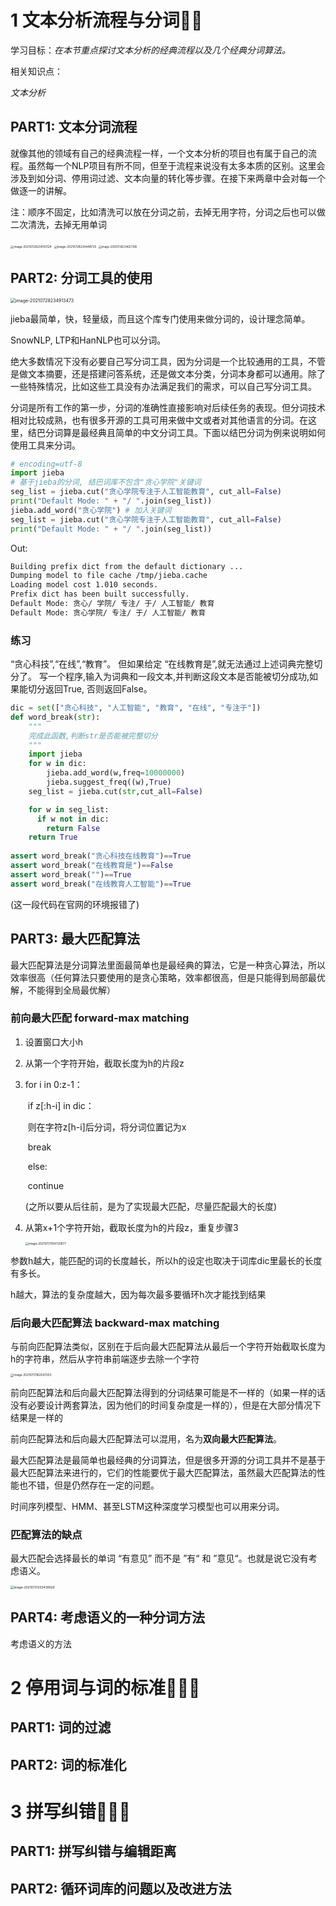 # 1 文本分析流程与分词🌟🌟	

学习目标：*在本节重点探讨文本分析的经典流程以及几个经典分词算法。*

相关知识点：

*文本分析*



## PART1: 文本分词流程

就像其他的领域有自己的经典流程一样，一个文本分析的项目也有属于自己的流程。虽然每一个NLP项目有所不同，但至于流程来说没有太多本质的区别。这里会涉及到如分词、停用词过滤、文本向量的转化等步骤。在接下来两章中会对每一个做逐一的讲解。

注：顺序不固定，比如清洗可以放在分词之前，去掉无用字符，分词之后也可以做二次清洗，去掉无用单词

<img src="/Users/yunwanxu/Library/Application Support/typora-user-images/image-20210728234103124.png" alt="image-20210728234103124" style="zoom: 33%;" />

<img src="/Users/yunwanxu/Library/Application Support/typora-user-images/image-20210728234448725.png" alt="image-20210728234448725" style="zoom:33%;" />

<img src="/Users/yunwanxu/Library/Application Support/typora-user-images/image-20210728234627390.png" alt="image-20210728234627390" style="zoom:30%;" />

## PART2: 分词工具的使用



<img src="/Users/yunwanxu/Library/Application Support/typora-user-images/image-20210728234913473.png" alt="image-20210728234913473" style="zoom:50%;" />

jieba最简单，快，轻量级，而且这个库专门使用来做分词的，设计理念简单。

SnowNLP, LTP和HanNLP也可以分词。

绝大多数情况下没有必要自己写分词工具，因为分词是一个比较通用的工具，不管是做文本摘要，还是搭建问答系统，还是做文本分类，分词本身都可以通用。除了一些特殊情况，比如这些工具没有办法满足我们的需求，可以自己写分词工具。



分词是所有工作的第一步，分词的准确性直接影响对后续任务的表现。但分词技术相对比较成熟，也有很多开源的工具可用来做中文或者对其他语言的分词。在这里，结巴分词算是最经典且简单的中文分词工具。下面以结巴分词为例来说明如何使用工具来分词。



```python
# encoding=utf-8
import jieba
# 基于jieba的分词, 结巴词库不包含"贪心学院"关键词
seg_list = jieba.cut("贪心学院专注于人工智能教育", cut_all=False)
print("Default Mode: " + "/ ".join(seg_list))
jieba.add_word("贪心学院") # 加入关键词
seg_list = jieba.cut("贪心学院专注于人工智能教育", cut_all=False)
print("Default Mode: " + "/ ".join(seg_list))
```

Out:

```txt
Building prefix dict from the default dictionary ...
Dumping model to file cache /tmp/jieba.cache
Loading model cost 1.010 seconds.
Prefix dict has been built successfully.
Default Mode: 贪心/ 学院/ 专注/ 于/ 人工智能/ 教育
Default Mode: 贪心学院/ 专注/ 于/ 人工智能/ 教育
```

### 练习

“贪心科技”,“在线”,“教育”。 但如果给定 “在线教育是”,就无法通过上述词典完整切分了。 写一个程序,输入为词典和一段文本,并判断这段文本是否能被切分成功,如果能切分返回True, 否则返回False。

```python
dic = set(["贪心科技", "人工智能", "教育", "在线", "专注于"])
def word_break(str):
    """
    完成此函数,判断str是否能被完整切分
    """
    import jieba
    for w in dic:
        jieba.add_word(w,freq=10000000) 
        jieba.suggest_freq((w),True)
    seg_list = jieba.cut(str,cut_all=False)

    for w in seg_list:
      if w not in dic:
        return False
    return True
  
assert word_break("贪心科技在线教育")==True
assert word_break("在线教育是")==False
assert word_break("")==True
assert word_break("在线教育人工智能")==True
```

(这一段代码在官网的环境报错了)

## PART3: 最大匹配算法

最大匹配算法是分词算法里面最简单也是最经典的算法，它是一种贪心算法，所以效率很高（任何算法只要使用的是贪心策略，效率都很高，但是只能得到局部最优解，不能得到全局最优解）

### 前向最大匹配 forward-max matching

1. 设置窗口大小h

2. 从第一个字符开始，截取长度为h的片段z

3. for i in 0:z-1：

   ​	if z[:h-i] in dic：

   ​			则在字符z[h-i]后分词，将分词位置记为x

   ​			break

   ​	else:

   ​			continue

   (之所以要从后往前，是为了实现最大匹配，尽量匹配最大的长度)

4. 从第x+1个字符开始，截取长度为h的片段z，重复步骤3

   <img src="/Users/yunwanxu/Library/Application Support/typora-user-images/image-20210731154720877.png" alt="image-20210731154720877" style="zoom: 33%;" />



参数h越大，能匹配的词的长度越长，所以h的设定也取决于词库dic里最长的长度有多长。

h越大，算法的复杂度越大，因为每次最多要循环h次才能找到结果

### 后向最大匹配算法 backward-max matching

与前向匹配算法类似，区别在于后向最大匹配算法从最后一个字符开始截取长度为h的字符串，然后从字符串前端逐步去除一个字符

<img src="/Users/yunwanxu/Library/Application Support/typora-user-images/image-20210731162047253.png" alt="image-20210731162047253" style="zoom:33%;" />

前向匹配算法和后向最大匹配算法得到的分词结果可能是不一样的（如果一样的话没有必要设计两套算法，因为他们的时间复杂度是一样的），但是在大部分情况下结果是一样的

前向匹配算法和后向最大匹配算法可以混用，名为**双向最大匹配算法**。

最大匹配算法是最简单也最经典的分词算法，但是很多开源的分词工具并不是基于最大匹配算法来进行的，它们的性能要优于最大匹配算法，虽然最大匹配算法的性能也不错，但是仍然存在一定的问题。

时间序列模型、HMM、甚至LSTM这种深度学习模型也可以用来分词。

### 匹配算法的缺点

最大匹配会选择最长的单词 “有意见” 而不是 ”有“ 和 ”意见“。也就是说它没有考虑语义。

<img src="/Users/yunwanxu/Library/Application Support/typora-user-images/image-20210731203438926.png" alt="image-20210731203438926" style="zoom:35%;" />

## PART4: 考虑语义的一种分词方法

考虑语义的方法

# 2 停用词与词的标准🌟🌟🌟

## PART1: 词的过滤

## PART2: 词的标准化

# 3 拼写纠错🌟🌟🌟

## PART1: 拼写纠错与编辑距离

## PART2: 循环词库的问题以及改进方法